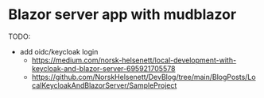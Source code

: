 
# Blazor server app with mudblazor

TODO:
- add oidc/keycloak login
  - https://medium.com/norsk-helsenett/local-development-with-keycloak-and-blazor-server-695921705578
  - https://github.com/NorskHelsenett/DevBlog/tree/main/BlogPosts/LocalKeycloakAndBlazorServer/SampleProject